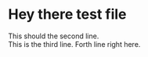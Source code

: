 # Hey there test file
This should the second line.<br>This is the third line.
Forth line right here.